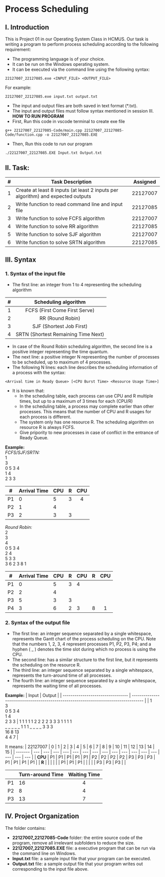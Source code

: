 # Process Scheduling

## I. Introduction

This is Project 01 in our Operating System Class in HCMUS. Our task is writing a program to perform process scheduling according to the following requirement:
- The programming language is of your choice. 
- It can be run on the Windows operating system. 
- It can be executed via the command line using the following syntax: 
```
22127007_22127085.exe <INPUT_FILE> <OUTPUT_FILE>
```
For example: 
```
22127007_22127085.exe input.txt output.txt 
```
- The input and output files are both saved in text format (*.txt).
- The input and output files must follow syntax mentioned in session III. <br>
**HOW TO RUN PROGRAM**
- First, Run this code in vscode terminal to create exe file
```
g++ 22127007_22127085-Code/main.cpp 22127007_22127085-Code/function.cpp -o 22127007_22127085.EXE
```
- Then, Run this code to run our program
```
./22127007_22127085.EXE Input.txt Output.txt
```
## II. Task:
| #   | Task Description                                   | Assigned |
| --- | -------------------------------------------------- | :------: |
| 1   | Create at least 8 inputs (at least 2 inputs per algorithm) and expected outputs         |     22127007     |
| 2   | Write function to read command line and input file |     22127085     |
| 3   | Write function to solve FCFS algorithm             |     22127007     |
| 4   | Write function to solve RR algorithm               |     22127085     |
| 5   | Write function to solve SJF algorithm              |     22127007     |
| 6   | Write function to solve SRTN algorithm             |     22127085     |

## III. Syntax
### 1. Syntax of the input file
- The first line: an integer from 1 to 4 representing the scheduling algorithm

| #   |        Scheduling algorithm         |
| --- | :---------------------------------: |
| 1   |    FCFS (First Come First Serve)    |
| 2   |          RR (Round Robin)           |
| 3   |      SJF (Shortest Job First)       |
| 4   | SRTN (Shortest Remaining Time Next) |

- In case of the Round Robin scheduling algorithm, the second line is a positive integer 
representing the time quantum. 
- The next line: a positive integer N representing the number of processes to be 
scheduled, up to maximum of 4 processes. 
- The following N lines: each line describes the scheduling information of a process with the syntax:
```
<Arrival time in Ready Queue> [<CPU Burst Time> <Resource Usage Time>] 
```
- It is known that:
    - In the scheduling table, each process can use CPU and R multiple times, but 
up to a maximum of 3 times for each (CPU/R)
    - In the scheduling table, a process may complete earlier than other processes. 
This means that the number of CPU and R usages for each process is 
different.
    - The system only has one resource R. The scheduling algorithm on resource 
R is always FCFS. 
    - Give pripority to new processes in case of conflict in the entrance of Ready 
Queue.

**Example:** \
*FCFS/SJF/SRTN:* \
1 \
3 \
0 5 3 4 \
1 4 \
2 3 3 

| #   | Arrival Time | CPU | R   |  CPU  |
| --- | ------------ | --- | --- | :---: |
| P1  | 0            | 5   | 3   |   4   |
| P2  | 1            | 4   |     |       |
| P3  | 2            | 3   | 3   |       |

*Round Robin:* \
2 \
3 \
4 \
0 5 3 4 \
2 4 \
5 3 3 \
3 6 2 3 8 1

| #   | Arrival Time | CPU | R   | CPU | R   |  CPU  |
| --- | ------------ | --- | --- | --- | --- | :---: |
| P1  | 0            | 5   | 3   | 4   |     |       |
| P2  | 2            | 4   |     |     |     |       |
| P3  | 5            | 3   | 3   |     |     |       |
| P4  | 3            | 6   | 2   | 3   | 8   |   1   |

### 2. Syntax of the output file
- The first line: an integer sequence separated by a single whitespace, represents the Gantt chart of the process scheduling on the CPU. Note that the numbers 1, 2, 3, 4 represent processes P1, P2, P3, P4; and a hyphen ( _ ) denotes the time slot during which no process is using the CPU.
- The second line: has a similar structure to the first line, but it represents the 
scheduling on the resource R. 
- The third line: an integer sequence separated by a single whitespace, represents the turn-around time of all processes.
- The fourth line: an integer sequence separated by a single whitespace, represents 
the waiting time of all processes.

**Example:** 
| Input                             | Output                                                                               |
| --------------------------------- | ------------------------------------------------------------------------------------ |
| 1<br>3<br>0 5 3 4<br>1 4<br>2 3 3 | 1 1 1 1 1 2 2 2 2 3 3 3 1 1 1 1<br>_ _ _ _ _ 1 1 1 _ _ _ _ 3 3 3<br>16 8 13<br>4 4 7 |

It means: 
|     22127007     | 0   | 1   | 2   | 3   | 4   | 5   | 6   | 7   | 8   | 9   | 10  | 11  | 12  | 13  | 14  | 15  |
| ------- | --- | --- | --- | --- | --- | --- | --- | --- | --- | --- | --- | --- | --- | --- | --- | --- |
| **CPU** | P1  | P1  | P1  | P1  | P1  | P2  | P2  | P2  | P2  | P3  | P3  | P3  | P1  | P1  | P1  | P1  |
| **R**   |     |     |     |     |     | P1  | P1  | P1  |     |     |     |     | P3  | P3  | P3  |     |

|     | Turn-around Time | Waiting Time |
| --- | ---------------- | :----------: |
| P1  | 16               |      4       |
| P2  | 8                |      4       |
| P3  | 13               |      7       |

## IV. Project Organization
The folder contains:
- **22127007_22127085-Code** folder: the entire source code of the program, remove 
all irrelevant subfolders to reduce the size. 
- **22127007_22127085.EXE** file: a executive program that can be run via the 
command line on Windows.
- **Input.txt** file: a sample input file that your program can be executed. 
- **Output.txt** file: a sample output file that your program writes out corresponding to the input file above.